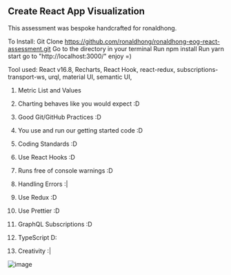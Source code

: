 ## Create React App Visualization

This assessment was bespoke handcrafted for ronaldhong.

To Install: Git Clone https://github.com/ronaldhong/ronaldhong-eog-react-assessment.git
Go to the directory in your terminal
Run npm install 
Run yarn start
go to "http://localhost:3000/" enjoy =)

Tool used: React v16.8, Recharts, React Hook, react-redux, subscriptions-transport-ws, urql, material UI, semantic UI,

1. Metric List and Values <Checked>


2. Charting behaves like you would expect  :D

3. Good Git/GitHub Practices   :D

4. You use and run our getting started code  :D

5. Coding Standards   :D

6. Use React Hooks   :D

7. Runs free of console warnings  :D

8. Handling Errors  :|

9. Use Redux   :D

10. Use Prettier   :D

11. GraphQL Subscriptions  :D

12. TypeScript  D:

13. Creativity   :|

![image](https://user-images.githubusercontent.com/24851233/59866657-bfbd5080-9351-11e9-8f8a-1edb4cae23f1.png)
